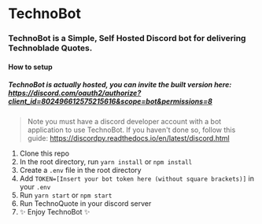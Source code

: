 # TechnoBot
### TechnoBot is a Simple, Self Hosted Discord bot for delivering Technoblade Quotes.
#### How to setup
##### TechnoBot is actually hosted, you can invite the built version here: https://discord.com/oauth2/authorize?client_id=802496612575215616&scope=bot&permissions=8
> Note you must have a discord developer account with a bot application to use TechnoBot. If you haven't done so, follow this guide: https://discordpy.readthedocs.io/en/latest/discord.html

 1. Clone this repo
 2. In the root directory, run `yarn install` or `npm install`
 3. Create a `.env` file in the root directory
 4. Add `TOKEN=[Insert your bot token here (without square brackets)]` in your `.env`
 5. Run `yarn start` or `npm start`
 7. Run TechnoQuote in your discord server
 6. ✨ Enjoy TechnoBot ✨
